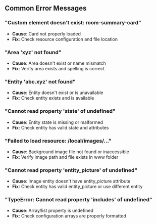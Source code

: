 ## Common Error Messages

### "Custom element doesn't exist: room-summary-card"

- **Cause**: Card not properly loaded
- **Fix**: Check resource configuration and file location

### "Area 'xyz' not found"

- **Cause**: Area doesn't exist or name mismatch
- **Fix**: Verify area exists and spelling is correct

### "Entity 'abc.xyz' not found"

- **Cause**: Entity doesn't exist or is unavailable
- **Fix**: Check entity exists and is available

### "Cannot read property 'state' of undefined"

- **Cause**: Entity state is missing or malformed
- **Fix**: Check entity has valid state and attributes

### "Failed to load resource: /local/images/..."

- **Cause**: Background image file not found or inaccessible
- **Fix**: Verify image path and file exists in www folder

### "Cannot read property 'entity_picture' of undefined"

- **Cause**: Image entity doesn't have entity_picture attribute
- **Fix**: Check entity has valid entity_picture or use different entity

### "TypeError: Cannot read property 'includes' of undefined"

- **Cause**: Array/list property is undefined
- **Fix**: Check configuration arrays are properly formatted
